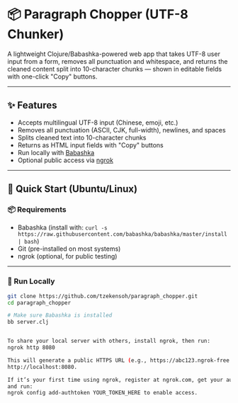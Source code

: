 # 📦 Paragraph Chopper (UTF-8 Chunker)

A lightweight Clojure/Babashka-powered web app that takes UTF-8 user input from a form, removes all punctuation and whitespace, and returns the cleaned content split into 10-character chunks — shown in editable fields with one-click "Copy" buttons.

---

## ✨ Features

- Accepts multilingual UTF-8 input (Chinese, emoji, etc.)
- Removes all punctuation (ASCII, CJK, full-width), newlines, and spaces
- Splits cleaned text into 10-character chunks
- Returns as HTML input fields with "Copy" buttons
- Run locally with [Babashka](https://github.com/babashka/babashka)
- Optional public access via [ngrok](https://ngrok.com)

---

## 🚀 Quick Start (Ubuntu/Linux)

### 📦 Requirements

- Babashka (install with: `curl -s https://raw.githubusercontent.com/babashka/babashka/master/install | bash`)
- Git (pre-installed on most systems)
- ngrok (optional, for public testing)

---

### 🧪 Run Locally

```bash
git clone https://github.com/tzekensoh/paragraph_chopper.git
cd paragraph_chopper

# Make sure Babashka is installed
bb server.clj


To share your local server with others, install ngrok, then run:
ngrok http 8080

This will generate a public HTTPS URL (e.g., https://abc123.ngrok-free.app) that tunnels directly to your local app at
http://localhost:8080.

If it’s your first time using ngrok, register at ngrok.com, get your auth token,
and run:
ngrok config add-authtoken YOUR_TOKEN_HERE to enable access.
